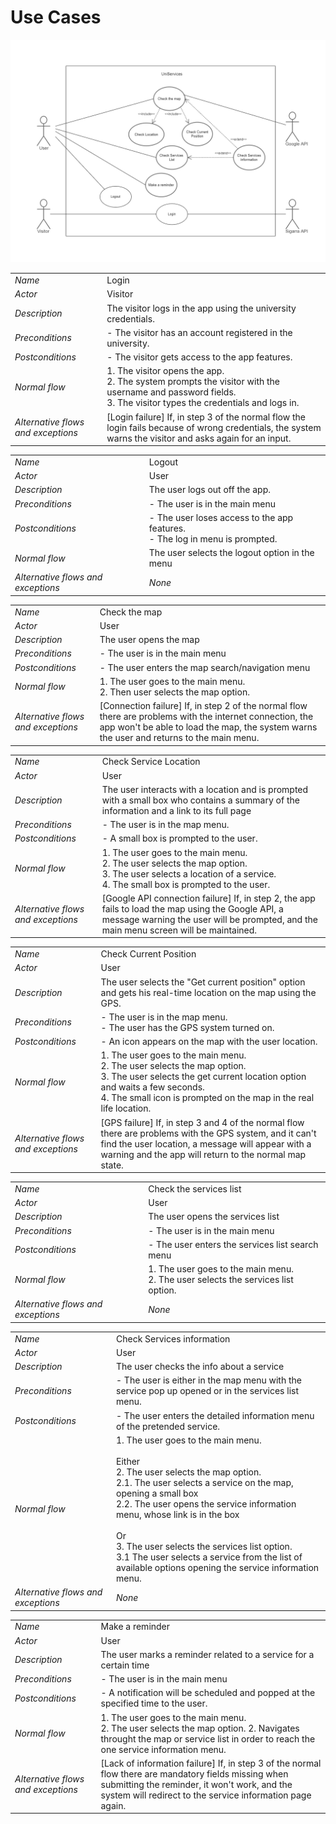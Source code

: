 # Use Cases 

![Use cases](/images/ESOF.png)


|||
| --- | --- |
| *Name* | Login |
| *Actor* |  Visitor | 
| *Description* | The visitor logs in the app using the university credentials. |
| *Preconditions* | - The visitor has an account registered in the university. |
| *Postconditions* | - The visitor gets access to the app features. |
| *Normal flow* | 1. The visitor opens the app.<br> 2. The system prompts the visitor with the username and password fields.<br> 3. The visitor types the credentials and logs in. |
| *Alternative flows and exceptions* | [Login failure] If, in step 3 of the normal flow the login fails because of wrong credentials, the system warns the visitor and asks again for an input. |

|||
| --- | --- |
| *Name* | Logout |
| *Actor* |  User | 
| *Description* | The user logs out off the app. |
| *Preconditions* | - The user is in the main menu |
| *Postconditions* | - The user loses access to the app features. <br> - The log in menu is prompted. |
| *Normal flow* | The user selects the logout option in the menu |
| *Alternative flows and exceptions* | *None* |

|||
| --- | --- |
| *Name* | Check the map |
| *Actor* | User | 
| *Description* | The user opens the map |
| *Preconditions* | - The user is in the main menu |
| *Postconditions* | - The user enters the map search/navigation menu |
| *Normal flow* | 1. The user goes to the main menu. <br> 2. Then user selects the map option. |
| *Alternative flows and exceptions* | [Connection failure] If, in step 2 of the normal flow there are problems with the internet connection, the app won't be able to load the map, the system warns the user and returns to the main menu. |


|||
| --- | --- |
| *Name* | Check Service Location |
| *Actor* |  User | 
| *Description* | The user interacts with a location and is prompted with a small box who contains a summary of the information and a link to its full page |
| *Preconditions* | - The user is in the map menu. |
| *Postconditions* | - A small box is prompted to the user. |
| *Normal flow* | 1. The user goes to the main menu. <br> 2. The user selects the map option.<br> 3. The user selects a location of a service.<br> 4. The small box is prompted to the user.|
| *Alternative flows and exceptions* | [Google API connection failure] If, in step 2, the app fails to load the map using the Google API, a message warning the user will be prompted, and the main menu screen will be maintained.|

|||
| --- | --- |
| *Name* | Check Current Position |
| *Actor* |  User | 
| *Description* | The user selects the "Get current position" option and gets his real-time location on the map using the GPS. |
| *Preconditions* | - The user is in the map menu.<br> - The user has the GPS system turned on. |
| *Postconditions* | - An icon appears on the map with the user location. |
| *Normal flow* | 1. The user goes to the main menu. <br> 2. The user selects the map option.<br> 3. The user selects the get current location option and waits a few seconds. <br> 4. The small icon is prompted on the map in the real life location.|
| *Alternative flows and exceptions* | [GPS failure] If, in step 3 and 4 of the normal flow there are problems with the GPS system, and it can't find the user location, a message will appear with a warning and the app will return to the normal map state.|

|||
| --- | --- |
| *Name* | Check the services list |
| *Actor* |  User | 
| *Description* | The user opens the services list |
| *Preconditions* | - The user is in the main menu |
| *Postconditions* | - The user enters the services list search menu |
| *Normal flow* | 1. The user goes to the main menu. <br> 2. The user selects the services list option. |
| *Alternative flows and exceptions* | *None* |

|||
| --- | --- |
| *Name* | Check Services information |
| *Actor* | User | 
| *Description* | The user checks the info about a service |
| *Preconditions* | - The user is either in the map menu with the service pop up opened or in the services list menu. |
| *Postconditions* | - The user enters the detailed information menu of the pretended service. |
| *Normal flow* | 1. The user goes to the main menu. <br><br> Either<br> 2. The user selects the map option.<br><t> 2.1. The user selects a service on the map, opening a small box <br> 2.2. The user opens the service information menu, whose link is in the box <br> <br>Or <br>3. The user selects the services list option.<br> 3.1 The user selects a service from the list of available options opening the service information menu.|
| *Alternative flows and exceptions* | *None*


|||
| --- | --- |
| *Name* | Make a reminder |
| *Actor* | User |
| *Description* | The user marks a reminder related to a service for a certain time |
| *Preconditions* | - The user is in the main menu |
| *Postconditions* | - A notification will be scheduled and popped at the specified time to the user. |
| *Normal flow* | 1. The user goes to the main menu. <br> 2. The user selects the map option. 2. Navigates throught the map or service list in order to reach the one service information menu.| 3. The user schedules a reminder for the current service. 
| *Alternative flows and exceptions* | [Lack of information failure] If, in step 3 of the normal flow there are mandatory fields missing when submitting the reminder, it won't work, and the system will redirect to the service information page again. |

